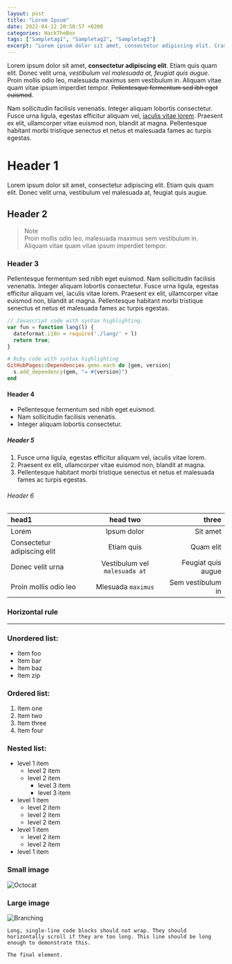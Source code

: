 ```yaml
---
layout: post
title: "Lorem Ipsum"
date: 2022-04-12 20:50:57 +0200
categories: HackTheBox
tags: ["Sampletag1", "Sampletag2", "Sampletag3"]
excerpt: "Lorem ipsum dolor sit amet, consectetur adipiscing elit. Cras nulla nisi, gravida eget lacus sed, feugiat rhoncus lectus. Maecenas condimentum rutrum dolor, ut ultrices risus tempor vel. Mauris sed iaculis elit, id efficitur nulla. Morbi vitae purus et eros venenatis hendrerit quis non nibh. Suspendisse est turpis, ultricies et ipsum et, semper tincidunt ex. Phasellus accumsan enim nec arcu mollis ultricies. Suspendisse congue mi diam, ut auctor turpis faucibus ut."
---
```



Lorem ipsum dolor sit amet, **consectetur adipiscing elit**.
Etiam quis quam elit.
Donec velit urna, _vestibulum vel malesuada at, feugiat quis augue_.
Proin mollis odio leo, malesuada maximus sem vestibulum in.
Aliquam vitae quam vitae ipsum imperdiet tempor.
~~Pellentesque fermentum sed ibh eget euismod~~.

Nam sollicitudin facilisis venenatis.
Integer aliquam lobortis consectetur.
Fusce urna ligula, egestas efficitur aliquam vel, [iaculis vitae lorem](./page-that-doesnt-exist.html).
Praesent ex elit, ullamcorper vitae euismod non, blandit at magna.
Pellentesque habitant morbi tristique senectus et netus et malesuada fames ac turpis egestas.


# Header 1

Lorem ipsum dolor sit amet, consectetur adipiscing elit.
Etiam quis quam elit.
Donec velit urna, vestibulum vel malesuada at, feugiat quis augue.

## Header 2

>Note<br>
>Proin mollis odio leo, malesuada maximus sem vestibulum in.<br>
>Aliquam vitae quam vitae ipsum imperdiet tempor.

### Header 3

Pellentesque fermentum sed nibh eget euismod.
Nam sollicitudin facilisis venenatis.
Integer aliquam lobortis consectetur.
Fusce urna ligula, egestas efficitur aliquam vel, iaculis vitae lorem.
Praesent ex elit, ullamcorper vitae euismod non, blandit at magna.
Pellentesque habitant morbi tristique senectus et netus et malesuada fames ac turpis egestas.


```js
// Javascript code with syntax highlighting.
var fun = function lang(l) {
  dateformat.i18n = require('./lang/' + l)
  return true;
}
```

```ruby
# Ruby code with syntax highlighting
GitHubPages::Dependencies.gems.each do |gem, version|
  s.add_dependency(gem, "= #{version}")
end
```

#### Header 4

* Pellentesque fermentum sed nibh eget euismod.
* Nam sollicitudin facilisis venenatis.
* Integer aliquam lobortis consectetur.

##### Header 5

1. Fusce urna ligula, egestas efficitur aliquam vel, iaculis vitae lorem.
2. Praesent ex elit, ullamcorper vitae euismod non, blandit at magna.
3. Pellentesque habitant morbi tristique senectus et netus et malesuada fames ac turpis egestas.


###### Header 6

| head1                       | head two                      | three              |
|:----------------------------|:-----------------------------:| ------------------:|
| Lorem                       | Ipsum dolor                   | Sit amet           |
| Consectetur adipiscing elit | Etiam quis                    | Quam elit          |
| Donec velit urna            | Vestibulum vel `malesuada at` | Feugiat quis augue |
| Proin mollis odio leo       | Mlesuada `maximus`            | Sem vestibulum in  |

### Horizontal rule

* * *

### Unordered list:

*   Item foo
*   Item bar
*   Item baz
*   Item zip

### Ordered list:

1.  Item one
1.  Item two
1.  Item three
1.  Item four

### Nested list:

- level 1 item
  - level 2 item
  - level 2 item
    - level 3 item
    - level 3 item
- level 1 item
  - level 2 item
  - level 2 item
  - level 2 item
- level 1 item
  - level 2 item
  - level 2 item
- level 1 item

### Small image

![Octocat](https://github.githubassets.com/images/icons/emoji/octocat.png)

### Large image

![Branching](https://previews.123rf.com/images/dr911/dr9111202/dr911120200027/12377615-a-blue-binary-codes-background.jpg)


```
Long, single-line code blocks should not wrap. They should horizontally scroll if they are too long. This line should be long enough to demonstrate this.
```

```
The final element.
```